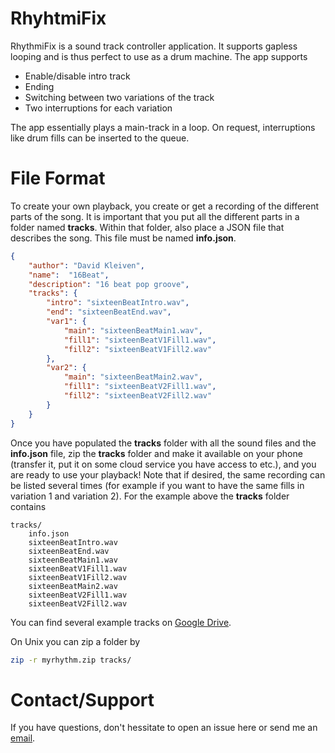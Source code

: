 # RhyhtmiFix

RhythmiFix is a sound track controller application. It supports gapless looping and is thus perfect to use as 
a drum machine. The app supports

* Enable/disable intro track
* Ending
* Switching between two variations of the track
* Two interruptions for each variation

The app essentially plays a main-track in a loop. On request, interruptions like drum fills can be inserted to the queue.

# File Format

To create your own playback, you create or get a recording of the different parts of the song. It is important
that you put all the different parts in a folder named **tracks**. Within that folder, also place a JSON file that
describes the song. This file must be named **info.json**.

```json
{
    "author": "David Kleiven",
    "name":  "16Beat",
    "description": "16 beat pop groove",
    "tracks": {
        "intro": "sixteenBeatIntro.wav",
        "end": "sixteenBeatEnd.wav",
        "var1": {
            "main": "sixteenBeatMain1.wav",
            "fill1": "sixteenBeatV1Fill1.wav",
            "fill2": "sixteenBeatV1Fill2.wav"
        },
        "var2": {
            "main": "sixteenBeatMain2.wav",
            "fill1": "sixteenBeatV2Fill1.wav",
            "fill2": "sixteenBeatV2Fill2.wav"
        }
    }
}
```

Once you have populated the **tracks** folder with all the sound files and the **info.json** file,
zip the **tracks** folder and make it available on your phone (transfer it, put it on some cloud service you have access to etc.),
and you are ready to use your playback! Note that if desired, the same recording can be listed several times (for example if you want to
have the same fills in variation 1 and variation 2). For the example above the **tracks** folder contains

```
tracks/
    info.json
    sixteenBeatIntro.wav
    sixteenBeatEnd.wav
    sixteenBeatMain1.wav
    sixteenBeatV1Fill1.wav
    sixteenBeatV1Fill2.wav
    sixteenBeatMain2.wav
    sixteenBeatV2Fill1.wav
    sixteenBeatV2Fill2.wav
```

You can find several example tracks on [Google Drive](https://drive.google.com/drive/folders/1DKWbsj0MkGPuLBlNI9Op6xhiyt0_zJE0?usp=sharing).

On Unix you can zip a folder by

```bash
zip -r myrhythm.zip tracks/
```

# Contact/Support

If you have questions, don't hessitate to open an issue here or send me an [email](mailto:davidkleiven446@gmail.com).